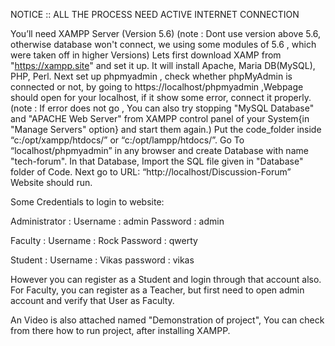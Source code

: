 NOTICE :: ALL THE PROCESS NEED ACTIVE INTERNET CONNECTION

You’ll need XAMPP Server (Version 5.6)
(note : Dont use version above 5.6, otherwise database won't connect, we using some modules of 5.6 , which were taken off in higher Versions)
Lets first download XAMP from "https://xampp.site" and set it up.
It will install Apache, Maria DB(MySQL), PHP, Perl.
Next set up phpmyadmin , check whether phpMyAdmin is connected or not, by going to https://localhost/phpmyadmin ,Webpage should open for your localhost, if it show some error, connect it properly. 
(note : If error does not go , You can also try stopping "MySQL Database" and "APACHE Web Server" from XAMPP control panel of your System{in "Manage Servers" option} and start them again.)
Put the code_folder inside “c:/opt/xampp/htdocs/” or “c:/opt/lampp/htdocs/”. 
Go To “localhost/phpmyadmin” in any browser and create Database with name "tech-forum".
In that Database, Import the SQL file given in "Database" folder of Code.
Next  go to URL: “http://localhost/Discussion-Forum”
Website should run.

Some Credentials to login to website:

Administrator : Username : admin
                Password : admin

Faculty : Username : Rock
          Password : qwerty

Student : Username : Vikas
	  password : vikas

However you can register as a Student and login through that account also.
For Faculty, you can register as a Teacher, but first need to open admin account and verify that User as Faculty.
 
An Video is also attached named "Demonstration of project", You can check from there how to run project, after installing XAMPP. 
